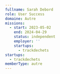 ```yaml
---
fullname: Sarah Debord
role: User Success
domaine: Autre
missions:
  - start: 2023-05-02
    end: 2024-04-29
    status: independent
    employer: ''
    startups:
      - trackdechets
startups:
  - trackdechets
memberType: autre
---
```

